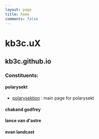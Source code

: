 ```yaml
---
layout: page
title: home
comments: false
---
```



# kb3c.uX

## kb3c.github.io

### Constituents:

#### polarysekt

* [polarysektion](https://polarysekt.github.io/) : main page for polarysekt

#### chakand godfrey

#### lance van d'astre

#### evan landcast
